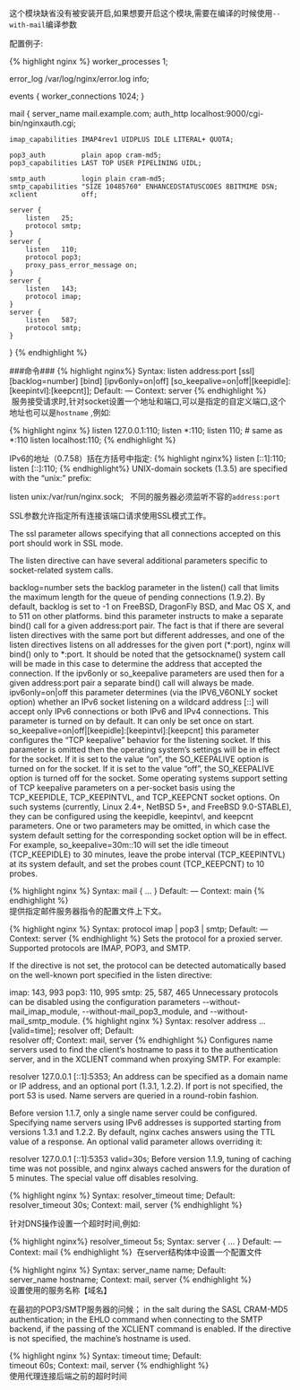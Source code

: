 这个模块缺省没有被安装开启,如果想要开启这个模块,需要在编译的时候使用`--with-mail`编译参数
   
配置例子:  

{% highlight nginx %}
worker_processes 1;

error_log /var/log/nginx/error.log info;

events {
    worker_connections  1024;
}

mail {
    server_name       mail.example.com;
    auth_http         localhost:9000/cgi-bin/nginxauth.cgi;

    imap_capabilities IMAP4rev1 UIDPLUS IDLE LITERAL+ QUOTA;

    pop3_auth         plain apop cram-md5;
    pop3_capabilities LAST TOP USER PIPELINING UIDL;

    smtp_auth         login plain cram-md5;
    smtp_capabilities "SIZE 10485760" ENHANCEDSTATUSCODES 8BITMIME DSN;
    xclient           off;

    server {
        listen   25;
        protocol smtp;
    }
    server {
        listen   110;
        protocol pop3;
        proxy_pass_error_message on;
    }
    server {
        listen   143;
        protocol imap;
    }
    server {
        listen   587;
        protocol smtp;
    }
}
{% endhighlight %}  

 ###命令###
{% highlight nginx%}
Syntax:	listen address:port [ssl] [backlog=number] [bind] [ipv6only=on|off] [so_keepalive=on|off|[keepidle]:[keepintvl]:[keepcnt]];
Default:	—
Context:	server
{% endhighlight %}    
  服务接受请求时,针对socket设置一个地址和端口,可以是指定的自定义端口,这个地址也可以是`hostname` ,例如:  
  
{% highlight nginx %}
listen 127.0.0.1:110;
listen *:110;
listen 110;     # same as *:110
listen localhost:110;
{% endhighlight %}    

  IPv6的地址（0.7.58）括在方括号中指定:
{% highlight nginx%}
listen [::1]:110;
listen [::]:110;
{% endhighlight%}
  UNIX-domain sockets (1.3.5) are specified with the “unix:” prefix:

listen unix:/var/run/nginx.sock;  
 不同的服务器必须监听不容的```address:port```  
  
 SSL参数允许指定所有连接该端口请求使用SSL模式工作。

The ssl parameter allows specifying that all connections accepted on this port should work in SSL mode.

The listen directive can have several additional parameters specific to socket-related system calls.

backlog=number
sets the backlog parameter in the listen() call that limits the maximum length for the queue of pending connections (1.9.2). By default, backlog is set to -1 on FreeBSD, DragonFly BSD, and Mac OS X, and to 511 on other platforms.
bind
this parameter instructs to make a separate bind() call for a given address:port pair. The fact is that if there are several listen directives with the same port but different addresses, and one of the listen directives listens on all addresses for the given port (*:port), nginx will bind() only to *:port. It should be noted that the getsockname() system call will be made in this case to determine the address that accepted the connection. If the ipv6only or so_keepalive parameters are used then for a given address:port pair a separate bind() call will always be made.
ipv6only=on|off
this parameter determines (via the IPV6_V6ONLY socket option) whether an IPv6 socket listening on a wildcard address [::] will accept only IPv6 connections or both IPv6 and IPv4 connections. This parameter is turned on by default. It can only be set once on start.
so_keepalive=on|off|[keepidle]:[keepintvl]:[keepcnt]
this parameter configures the “TCP keepalive” behavior for the listening socket. If this parameter is omitted then the operating system’s settings will be in effect for the socket. If it is set to the value “on”, the SO_KEEPALIVE option is turned on for the socket. If it is set to the value “off”, the SO_KEEPALIVE option is turned off for the socket. Some operating systems support setting of TCP keepalive parameters on a per-socket basis using the TCP_KEEPIDLE, TCP_KEEPINTVL, and TCP_KEEPCNT socket options. On such systems (currently, Linux 2.4+, NetBSD 5+, and FreeBSD 9.0-STABLE), they can be configured using the keepidle, keepintvl, and keepcnt parameters. One or two parameters may be omitted, in which case the system default setting for the corresponding socket option will be in effect. For example,
so_keepalive=30m::10
will set the idle timeout (TCP_KEEPIDLE) to 30 minutes, leave the probe interval (TCP_KEEPINTVL) at its system default, and set the probes count (TCP_KEEPCNT) to 10 probes.

{% highlight nginx %}
Syntax:	mail { ... }
Default:	—
Context:	main
{% endhighlight %}  
  提供指定邮件服务器指令的配置文件上下文。
  
  
{% highlight nginx %}
Syntax:	protocol imap | pop3 | smtp;
Default:	—
Context:	server
{% endhighlight %}
Sets the protocol for a proxied server. Supported protocols are IMAP, POP3, and SMTP.

If the directive is not set, the protocol can be detected automatically based on the well-known port specified in the listen directive:

imap: 143, 993
pop3: 110, 995
smtp: 25, 587, 465
Unnecessary protocols can be disabled using the configuration parameters --without-mail_imap_module, --without-mail_pop3_module, and --without-mail_smtp_module.
{% highlight nginx %}
Syntax:	resolver address ... [valid=time];
resolver off;
Default:	
resolver off;
Context:	mail, server
{% endhighlight %}
Configures name servers used to find the client’s hostname to pass it to the authentication server, and in the XCLIENT command when proxying SMTP. For example:

resolver 127.0.0.1 [::1]:5353;
An address can be specified as a domain name or IP address, and an optional port (1.3.1, 1.2.2). If port is not specified, the port 53 is used. Name servers are queried in a round-robin fashion.

Before version 1.1.7, only a single name server could be configured. Specifying name servers using IPv6 addresses is supported starting from versions 1.3.1 and 1.2.2.
By default, nginx caches answers using the TTL value of a response. An optional valid parameter allows overriding it:

resolver 127.0.0.1 [::1]:5353 valid=30s;
Before version 1.1.9, tuning of caching time was not possible, and nginx always cached answers for the duration of 5 minutes.
The special value off disables resolving.

{% highlight nginx %}
Syntax:	resolver_timeout time;
Default:	resolver_timeout 30s;
Context:	mail, server
{% endhighlight %}  
 
 针对DNS操作设置一个超时时间,例如:   
 
{% highlight nginx%}
resolver_timeout 5s;
Syntax:	server { ... }
Default:	—
Context:	mail
{% endhighlight %}
  在server结构体中设置一个配置文件

{% highlight nginx %}
Syntax:	server_name name;
Default:	
server_name hostname;
Context:	mail, server
{% endhighlight %}  
设置使用的服务名称【域名】

在最初的POP3/SMTP服务器的问候；
in the salt during the SASL CRAM-MD5 authentication;
in the EHLO command when connecting to the SMTP backend, if the passing of the XCLIENT command is enabled.
If the directive is not specified, the machine’s hostname is used.

{% highlight nginx %}
Syntax:	timeout time;
Default:	
timeout 60s;
Context:	mail, server
{% endhighlight %}  
使用代理连接后端之前的超时时间
